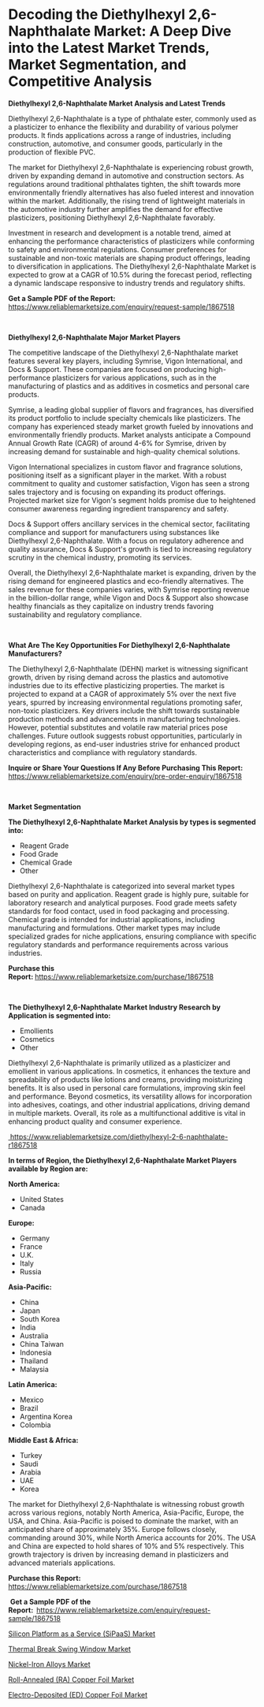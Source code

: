 <p><h1>Decoding the Diethylhexyl 2,6-Naphthalate Market: A Deep Dive into the Latest Market Trends, Market Segmentation, and Competitive Analysis</h1></p><p><strong>Diethylhexyl 2,6-Naphthalate Market Analysis and Latest Trends</strong></p>
<p><p>Diethylhexyl 2,6-Naphthalate is a type of phthalate ester, commonly used as a plasticizer to enhance the flexibility and durability of various polymer products. It finds applications across a range of industries, including construction, automotive, and consumer goods, particularly in the production of flexible PVC.</p><p>The market for Diethylhexyl 2,6-Naphthalate is experiencing robust growth, driven by expanding demand in automotive and construction sectors. As regulations around traditional phthalates tighten, the shift towards more environmentally friendly alternatives has also fueled interest and innovation within the market. Additionally, the rising trend of lightweight materials in the automotive industry further amplifies the demand for effective plasticizers, positioning Diethylhexyl 2,6-Naphthalate favorably.</p><p>Investment in research and development is a notable trend, aimed at enhancing the performance characteristics of plasticizers while conforming to safety and environmental regulations. Consumer preferences for sustainable and non-toxic materials are shaping product offerings, leading to diversification in applications. The Diethylhexyl 2,6-Naphthalate Market is expected to grow at a CAGR of 10.5% during the forecast period, reflecting a dynamic landscape responsive to industry trends and regulatory shifts.</p></p>
<p><strong>Get a Sample PDF of the Report:&nbsp;</strong> <a href="https://www.reliablemarketsize.com/enquiry/request-sample/1867518?utm_campaign=2130&utm_medium=2&utm_source=Github&utm_content=ia&utm_term=03042025&utm_id=diethylhexyl-26-naphthalate">https://www.reliablemarketsize.com/enquiry/request-sample/1867518</a></p>
<p>&nbsp;</p>
<p><strong>Diethylhexyl 2,6-Naphthalate Major Market Players</strong></p>
<p><p>The competitive landscape of the Diethylhexyl 2,6-Naphthalate market features several key players, including Symrise, Vigon International, and Docs & Support. These companies are focused on producing high-performance plasticizers for various applications, such as in the manufacturing of plastics and as additives in cosmetics and personal care products.</p><p>Symrise, a leading global supplier of flavors and fragrances, has diversified its product portfolio to include specialty chemicals like plasticizers. The company has experienced steady market growth fueled by innovations and environmentally friendly products. Market analysts anticipate a Compound Annual Growth Rate (CAGR) of around 4-6% for Symrise, driven by increasing demand for sustainable and high-quality chemical solutions.</p><p>Vigon International specializes in custom flavor and fragrance solutions, positioning itself as a significant player in the market. With a robust commitment to quality and customer satisfaction, Vigon has seen a strong sales trajectory and is focusing on expanding its product offerings. Projected market size for Vigon's segment holds promise due to heightened consumer awareness regarding ingredient transparency and safety.</p><p>Docs & Support offers ancillary services in the chemical sector, facilitating compliance and support for manufacturers using substances like Diethylhexyl 2,6-Naphthalate. With a focus on regulatory adherence and quality assurance, Docs & Support's growth is tied to increasing regulatory scrutiny in the chemical industry, promoting its services.</p><p>Overall, the Diethylhexyl 2,6-Naphthalate market is expanding, driven by the rising demand for engineered plastics and eco-friendly alternatives. The sales revenue for these companies varies, with Symrise reporting revenue in the billion-dollar range, while Vigon and Docs & Support also showcase healthy financials as they capitalize on industry trends favoring sustainability and regulatory compliance.</p></p>
<p>&nbsp;</p>
<p><strong>What Are The Key Opportunities For Diethylhexyl 2,6-Naphthalate Manufacturers?</strong></p>
<p><p>The Diethylhexyl 2,6-Naphthalate (DEHN) market is witnessing significant growth, driven by rising demand across the plastics and automotive industries due to its effective plasticizing properties. The market is projected to expand at a CAGR of approximately 5% over the next five years, spurred by increasing environmental regulations promoting safer, non-toxic plasticizers. Key drivers include the shift towards sustainable production methods and advancements in manufacturing technologies. However, potential substitutes and volatile raw material prices pose challenges. Future outlook suggests robust opportunities, particularly in developing regions, as end-user industries strive for enhanced product characteristics and compliance with regulatory standards.</p></p>
<p><strong>Inquire or Share Your Questions If Any Before Purchasing This Report:</strong> <a href="https://www.reliablemarketsize.com/enquiry/pre-order-enquiry/1867518?utm_campaign=2130&utm_medium=2&utm_source=Github&utm_content=ia&utm_term=03042025&utm_id=diethylhexyl-26-naphthalate">https://www.reliablemarketsize.com/enquiry/pre-order-enquiry/1867518</a></p>
<p>&nbsp;</p>
<p><strong>Market Segmentation</strong></p>
<p><strong>The Diethylhexyl 2,6-Naphthalate Market Analysis by types is segmented into:</strong></p>
<p><ul><li>Reagent Grade</li><li>Food Grade</li><li>Chemical Grade</li><li>Other</li></ul></p>
<p><p>Diethylhexyl 2,6-Naphthalate is categorized into several market types based on purity and application. Reagent grade is highly pure, suitable for laboratory research and analytical purposes. Food grade meets safety standards for food contact, used in food packaging and processing. Chemical grade is intended for industrial applications, including manufacturing and formulations. Other market types may include specialized grades for niche applications, ensuring compliance with specific regulatory standards and performance requirements across various industries.</p></p>
<p><strong>Purchase this Report:&nbsp;</strong><a href="https://www.reliablemarketsize.com/purchase/1867518?utm_campaign=2130&utm_medium=2&utm_source=Github&utm_content=ia&utm_term=03042025&utm_id=diethylhexyl-26-naphthalate">https://www.reliablemarketsize.com/purchase/1867518</a></p>
<p>&nbsp;</p>
<p><strong>The Diethylhexyl 2,6-Naphthalate Market Industry Research by Application is segmented into:</strong></p>
<p><ul><li>Emollients</li><li>Cosmetics</li><li>Other</li></ul></p>
<p><p>Diethylhexyl 2,6-Naphthalate is primarily utilized as a plasticizer and emollient in various applications. In cosmetics, it enhances the texture and spreadability of products like lotions and creams, providing moisturizing benefits. It is also used in personal care formulations, improving skin feel and performance. Beyond cosmetics, its versatility allows for incorporation into adhesives, coatings, and other industrial applications, driving demand in multiple markets. Overall, its role as a multifunctional additive is vital in enhancing product quality and consumer experience.</p></p>
<p><a href="https://www.reliablemarketsize.com/diethylhexyl-2-6-naphthalate-r1867518?utm_campaign=2130&utm_medium=2&utm_source=Github&utm_content=ia&utm_term=03042025&utm_id=diethylhexyl-26-naphthalate">&nbsp;https://www.reliablemarketsize.com/diethylhexyl-2-6-naphthalate-r1867518</a></p>
<p><strong>In terms of Region, the Diethylhexyl 2,6-Naphthalate Market Players available by Region are:</strong></p>
<p>
    <p> <strong> North America: </strong>
        <ul>
            <li>United States</li>
            <li>Canada</li>
        </ul>
        </p> 
    <p> <strong> Europe: </strong>
        <ul>
            <li>Germany</li>
            <li>France</li>
            <li>U.K.</li>
            <li>Italy</li>
            <li>Russia</li>
        </ul>
        </p> 
    <p> <strong> Asia-Pacific: </strong>
        <ul>
            <li>China</li>
            <li>Japan</li>
            <li>South Korea</li>
            <li>India</li>
            <li>Australia</li>
            <li>China Taiwan</li>
            <li>Indonesia</li>
            <li>Thailand</li>
            <li>Malaysia</li>
        </ul>
        </p> 
    <p> <strong> Latin America: </strong>
        <ul>
            <li>Mexico</li>
            <li>Brazil</li>
            <li>Argentina Korea</li>
            <li>Colombia</li>
        </ul>
        </p> 
    <p> <strong> Middle East & Africa: </strong>
        <ul>
            <li>Turkey</li>
            <li>Saudi</li>
            <li>Arabia</li>
            <li>UAE</li>
            <li>Korea</li>
        </ul>
    </p>
    </p>
<p><p>The market for Diethylhexyl 2,6-Naphthalate is witnessing robust growth across various regions, notably North America, Asia-Pacific, Europe, the USA, and China. Asia-Pacific is poised to dominate the market, with an anticipated share of approximately 35%. Europe follows closely, commanding around 30%, while North America accounts for 20%. The USA and China are expected to hold shares of 10% and 5% respectively. This growth trajectory is driven by increasing demand in plasticizers and advanced materials applications.</p></p>
<p><strong>Purchase this Report: </strong><a href="https://www.reliablemarketsize.com/purchase/1867518?utm_campaign=2130&utm_medium=2&utm_source=Github&utm_content=ia&utm_term=03042025&utm_id=diethylhexyl-26-naphthalate">https://www.reliablemarketsize.com/purchase/1867518</a></p>
<p>&nbsp;<strong>Get a Sample PDF of the Report:&nbsp;&nbsp;</strong><a href="https://www.reliablemarketsize.com/enquiry/request-sample/1867518?utm_campaign=2130&utm_medium=2&utm_source=Github&utm_content=ia&utm_term=03042025&utm_id=diethylhexyl-26-naphthalate">https://www.reliablemarketsize.com/enquiry/request-sample/1867518</a></p>
<p><strong></strong></p>
<p><p><a href="https://github.com/santosh758595/Market-Research-Report-List-7/blob/main/silicon-platform-as-a-service-sipaas-market.md?utm_campaign=2130&utm_medium=2&utm_source=Github&utm_content=ia&utm_term=03042025&utm_id=diethylhexyl-26-naphthalate">Silicon Platform as a Service (SiPaaS) Market</a></p><p><a href="https://github.com/baraohinze3x/Market-Research-Report-List-1/blob/main/thermal-break-swing-window-market.md?utm_campaign=2130&utm_medium=2&utm_source=Github&utm_content=ia&utm_term=03042025&utm_id=diethylhexyl-26-naphthalate">Thermal Break Swing Window Market</a></p><p><a href="https://github.com/careymartta6/Market-Research-Report-List-1/blob/main/nickel-iron-alloys-market.md?utm_campaign=2130&utm_medium=2&utm_source=Github&utm_content=ia&utm_term=03042025&utm_id=diethylhexyl-26-naphthalate">Nickel-Iron Alloys Market</a></p><p><a href="https://github.com/casalalimo40/Market-Research-Report-List-1/blob/main/roll-annealed-ra-copper-foil-market.md?utm_campaign=2130&utm_medium=2&utm_source=Github&utm_content=ia&utm_term=03042025&utm_id=diethylhexyl-26-naphthalate">Roll-Annealed (RA) Copper Foil Market</a></p><p><a href="https://github.com/asoauoldag3n/Market-Research-Report-List-1/blob/main/electro-deposited-ed-copper-foil-market.md?utm_campaign=2130&utm_medium=2&utm_source=Github&utm_content=ia&utm_term=03042025&utm_id=diethylhexyl-26-naphthalate">Electro-Deposited (ED) Copper Foil Market</a></p></p>